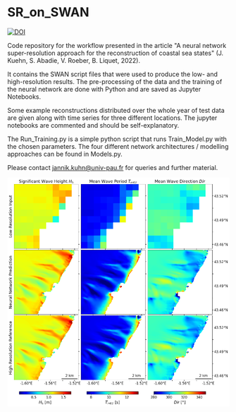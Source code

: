 # SR_on_SWAN
[![DOI](https://zenodo.org/badge/452716476.svg)](https://zenodo.org/badge/latestdoi/452716476)

Code repository for the workflow presented in the article "A neural network super-resolution approach for the reconstruction of coastal sea states"
(J. Kuehn, S. Abadie, V. Roeber, B. Liquet, 2022). 

It contains the SWAN script files that were used to produce the low- and high-resolution results. The pre-processing of the data and the training
of the neural network are done with Python and are saved as Jupyter Notebooks. 

Some example reconstructions distributed over the whole year of test data are given along with time series for three different locations. The jupyter notebooks are commented and should be self-explanatory. 

The Run\_Training.py is a simple python script that runs Train\_Model.py with the chosen parameters. The four different network architectures / 
modelling approaches can be found in Models.py. 

Please contact jannik.kuhn@univ-pau.fr for queries and further material.

![HR SWAN Reconstruction by a Super-Resolution Neural Network](./ExampleImages/ExampleReconstruction.png)
